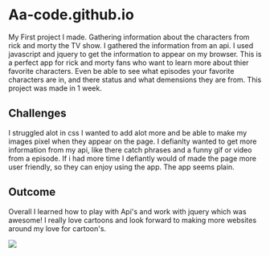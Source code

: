 # Aa-code.github.io
My First project I made. Gathering information about the characters from rick and morty the TV show. I gathered the information from an api. I used javascript and jquery to get the information to appear on my browser. This is a perfect app for rick and morty fans who want to learn more about thier favorite characters. Even be able to see what episodes your favorite characters are in, and there status and what demensions they are from. 
This project was made in 1 week. 


## Challenges
I struggled alot in css I wanted to add alot more and be able to make my images pixel when they appear on the page.  I defianlty wanted to get  more information from my api, like there catch phrases and a funny gif or video from a episode. If i had more time I defiantly would of made the page more user friendly, so they can enjoy using the app. The app seems plain.  

## Outcome

Overall I learned how to play with Api's and work with jquery which was awesome! I really love cartoons and look forward to making more websites around my love for cartoon's.

<img src="https://i.imgur.com/5r4gigD.png">



